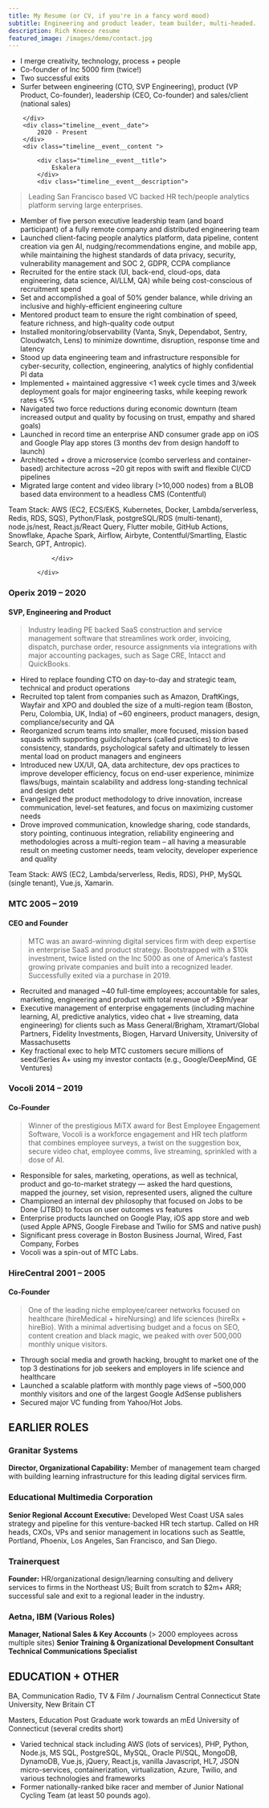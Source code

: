 ```yaml
---
title: My Resume (or CV, if you're in a fancy word mood)
subtitle: Engineering and product leader, team builder, multi-headed.
description: Rich Kneece resume
featured_image: /images/demo/contact.jpg
---
```


* I merge creativity, technology, process + people
* Co-founder of Inc 5000 firm (twice!)
* Two successful exits
* Surfer between engineering (CTO, SVP Engineering), product (VP Product, Co-founder), leadership (CEO, Co-founder) and sales/client (national sales)

<!-- begin timeline -->
<div class="timeline">
	
<!-- begin first event -->
<div class="timeline__event  animated fadeInUp delay-3s timeline__event--type1">
		<div class="timeline__event__icon ">
			<!-- <i class="lni-sport"></i>-->

		</div>  
		<div class="timeline__event__date">
			2020 - Present
		</div>  
		<div class="timeline__event__content ">
  
			<div class="timeline__event__title">
				Eskalera
			</div>
			<div class="timeline__event__description">

> Leading San Francisco based VC backed HR tech/people analytics platform serving large enterprises.

* Member of five person executive leadership team (and board participant) of a fully remote company and distributed engineering team
* Launched client-facing people analytics platform, data pipeline, content creation via gen AI, nudging/recommendations engine, and mobile app, while maintaining the highest standards of data privacy, security, vulnerability management and SOC 2, GDPR, CCPA compliance
* Recruited for the entire stack (UI, back-end, cloud-ops, data engineering, data science, AI/LLM, QA) while being cost-conscious of recruitment spend
* Set and accomplished a goal of 50% gender balance, while driving an inclusive and highly-efficient engineering culture
* Mentored product team to ensure the right combination of speed, feature richness, and high-quality code output
* Installed monitoring/observability (Vanta, Snyk, Dependabot, Sentry, Cloudwatch, Lens) to minimize downtime, disruption, response time and latency
* Stood up data engineering team and infrastructure responsible for cyber-security, collection, engineering, analytics of highly confidential PI data
* Implemented + maintained aggressive <1 week cycle times and 3/week deployment goals for major engineering tasks, while keeping rework rates <5%
* Navigated two force reductions during economic downturn (team increased output and quality by focusing on trust, empathy and shared goals)
* Launched in record time an enterprise AND consumer grade app on iOS and Google Play app stores (3 months dev from design handoff to launch)
* Architected + drove a microservice (combo serverless and container-based) architecture across ~20 git repos with swift and flexible CI/CD pipelines
* Migrated large content and video library (>10,000 nodes) from a BLOB based data environment to a headless CMS (Contentful)

Team Stack: AWS (EC2, ECS/EKS, Kubernetes, Docker, Lambda/serverless, Redis, RDS, SQS), Python/Flask, postgreSQL/RDS (multi-tenant), node.js/nest, React.js/React Query, Flutter mobile, GitHub Actions, Snowflake, Apache Spark, Airflow, Airbyte, Contentful/Smartling, Elastic Search, GPT, Antropic).

      			</div>

    		</div>

</div>
<!-- end first event -->


### Operix		2019 – 2020
#### SVP, Engineering and Product
> Industry leading PE backed SaaS construction and service management software that streamlines work order, invoicing, dispatch, purchase order, resource assignments via integrations with major accounting packages, such as Sage CRE, Intacct and QuickBooks.

* Hired to replace founding CTO on day-to-day and strategic team, technical and product operations
* Recruited top talent from companies such as Amazon, DraftKings, Wayfair and XPO and doubled the size of a multi-region team (Boston, Peru, Colombia, UK, India) of ~60 engineers, product managers, design, compliance/security and QA
* Reorganized scrum teams into smaller, more focused, mission based squads with supporting guilds/chapters (called practices) to drive consistency, standards, psychological safety and ultimately to lessen mental load on product managers and engineers
* Introduced new UX/UI, QA, data architecture, dev ops practices to improve developer efficiency, focus on end-user experience, minimize flaws/bugs, maintain scalability and address long-standing technical and design debt
* Evangelized the product methodology to drive innovation, increase communication, level-set features, and focus on maximizing customer needs
* Drove improved communication, knowledge sharing, code standards, story pointing, continuous integration, reliability engineering and methodologies across a multi-region team – all having a measurable result on meeting customer needs, team velocity, developer experience and quality

Team Stack: AWS (EC2, Lambda/serverless, Redis, RDS), PHP, MySQL (single tenant), Vue.js, Xamarin.

### MTC		2005 – 2019
#### CEO and Founder
> MTC was an award-winning digital services firm with deep expertise in enterprise SaaS and product strategy. Bootstrapped with a $10k investment, twice listed on the Inc  5000 as one of America’s fastest growing private companies and built into a recognized leader. Successfully exited via a purchase in 2019.

* Recruited and managed ~40 full-time employees; accountable for sales, marketing, engineering and product with total revenue of >$9m/year
* Executive management of enterprise engagements (including machine learning, AI, predictive analytics, video chat + live streaming, data engineering) for clients such as Mass General/Brigham, Xtramart/Global Partners, Fidelity Investments, Biogen, Harvard University, University of Massachusetts
* Key fractional exec to help MTC customers secure millions of seed/Series A+ using my investor contacts (e.g., Google/DeepMind, GE Ventures)

### Vocoli		2014 – 2019
#### Co-Founder
> Winner of the prestigious MiTX award for Best Employee Engagement Software, Vocoli is a workforce engagement and HR tech platform that combines employee surveys, a twist on the suggestion box, secure video chat, employee comms, live streaming, sprinkled with a dose of AI.

* Responsible for sales, marketing, operations, as well as technical, product and go-to-market strategy — asked the hard questions, mapped the journey, set vision, represented users, aligned the culture
* Championed an internal dev philosophy that focused on Jobs to be Done (JTBD) to focus on user outcomes vs features
* Enterprise products launched on Google Play, iOS app store and web (used Apple APNS, Google Firebase and Twilio for SMS and native push)
* Significant press coverage in Boston Business Journal, Wired, Fast Company, Forbes
* Vocoli was a spin-out of MTC Labs.

### HireCentral		2001 – 2005
#### Co-Founder
> One of the leading niche employee/career networks focused on healthcare (hireMedical + hireNursing) and life sciences (hireRx + hireBio). With a minimal advertising budget and a focus on SEO, content creation and black magic, we peaked with over 500,000 monthly unique visitors.

* Through social media and growth hacking, brought to market one of the top 3 destinations for job seekers and employers in life science and healthcare
* Launched a scalable platform with monthly page views of ~500,000 monthly visitors and one of the largest Google AdSense publishers
* Secured major VC funding from Yahoo/Hot Jobs.

## EARLIER ROLES

### Granitar Systems		
**Director, Organizational Capability:** Member of management team charged with building learning infrastructure for this leading digital services firm.

### Educational Multimedia Corporation		
**Senior Regional Account Executive:** Developed West Coast USA sales strategy and pipeline for this venture-backed HR tech startup. Called on HR heads, CXOs, VPs and senior management in locations such as Seattle, Portland, Phoenix, Los Angeles, San Francisco, and San Diego.

### Trainerquest		
**Founder:** HR/organizational design/learning consulting and delivery services to firms in the Northeast US; Built from scratch to $2m+ ARR; successful sale and exit to a regional leader in the industry.

### Aetna, IBM (Various Roles)		
**Manager, National Sales & Key Accounts** (> 2000 employees across multiple sites)
**Senior Training & Organizational Development Consultant**
**Technical Communications Specialist**

## EDUCATION + OTHER
BA, Communication 	Radio, TV & Film / Journalism
Central Connecticut State University, New Britain CT

Masters, Education 	Post Graduate work towards an mEd
University of Connecticut (several credits short)

* Varied technical stack including AWS (lots of services), PHP, Python, Node.js, MS SQL, PostgreSQL, MySQL, Oracle Pl/SQL, MongoDB, DynamoDB, Vue.js, jQuery, React.js, vanilla Javascript, HL7, JSON micro-services, containerization, virtualization, Azure, Twilio, and various technologies and frameworks
* Former nationally-ranked bike racer and member of Junior National Cycling Team (at least 50 pounds ago).

<!-- end timeline -->
</div>

